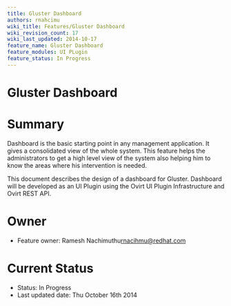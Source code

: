 ```yaml
---
title: Gluster Dashboard
authors: rnahcimu
wiki_title: Features/Gluster Dashboard
wiki_revision_count: 17
wiki_last_updated: 2014-10-17
feature_name: Gluster Dashboard
feature_modules: UI PLugin
feature_status: In Progress
---
```


# Gluster Dashboard

# Summary

Dashboard is the basic starting point in any management application. It gives a consolidated view of the whole system. This feature helps the administrators to get a high level view of the system also helping him to know the areas where his intervention is needed.

This document describes the design of a dashboard for Gluster. Dashboard will be developed as an UI Plugin using the Ovirt UI Plugin Infrastructure and Ovirt REST API.

# Owner

*   Feature owner: Ramesh Nachimuthu<rnacihmu@redhat.com>

# Current Status

*   Status: In Progress
*   Last updated date: Thu October 16th 2014
